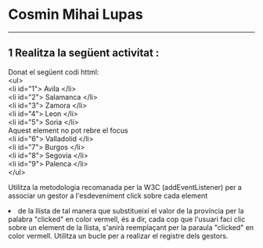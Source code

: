 # Cosmin Mihai Lupas
---------------------------------------------------------
## 1 Realitza la següent activitat : 
Donat el següent codi httml:<br/>
&lt;ul&gt; <br/>
  &lt;li id="1"&gt; Avila &lt;/li&gt; <br/>
  &lt;li id="2"&gt; Salamanca &lt;/li&gt; <br/>
  &lt;li id="3"&gt; Zamora &lt;/li&gt; <br/>
  &lt;li id="4"&gt; Leon &lt;/li&gt; <br/>
  &lt;li id="5"&gt; Soria &lt;/li&gt; <br/>
Aquest element no pot rebre el focus    <br/>
  &lt;li id="6"&gt; Valladolid &lt;/li&gt; <br/>
  &lt;li id="7"&gt; Burgos &lt;/li&gt; <br/>
  &lt;li id="8"&gt; Segovia &lt;/li&gt; <br/>
  &lt;li id="9"&gt; Palenca &lt;/li&gt; <br/>
&lt;/ul&gt; <br/>

Utilitza la metodologia recomanada per la W3C (addEventListener) per a associar un gestor a l'esdeveniment click sobre cada element <li> de la llista de tal manera que substitueixi el valor de la província per la palabra "clicked" en color vermell, és a dir, cada cop que l'usuari faci clic sobre un element de la llista, s'anirà reemplaçant per la paraula "clicked" en color vermell. Utilitza un bucle per a realizar el registre dels gestors.
